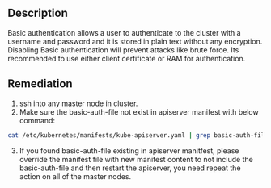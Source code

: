 ## Description

Basic authentication allows a user to authenticate to the cluster with a username and password and it is stored in plain text without any encryption. Disabling Basic authentication will prevent attacks like brute force. Its recommended to use either client certificate or RAM for authentication.

## Remediation

1. ssh into any master node in cluster.
2. Make sure the basic-auth-file not exist in apiserver manifest with below command:

```bash
cat /etc/kubernetes/manifests/kube-apiserver.yaml | grep basic-auth-file
```

3. If you found basic-auth-file existing in apiserver manitfest, please override the manifest file with new manifest content to not include the basic-auth-file and then restart the apiserver, you need repeat the action on all of the master nodes.